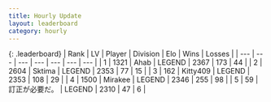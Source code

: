 ```yaml
---
title: Hourly Update
layout: leaderboard
category: hourly
---
```


{: .leaderboard}
| Rank | LV | Player | Division | Elo | Wins | Losses |
| --- | --- | --- | --- | --- | --- | --- |
| <span data-change="0">1</span> | 1321 | <span title="ID: 402846">Ahab</span> | LEGEND | <span data-change="0">2367</span> | <span data-change="0">173</span> | <span data-change="0">44</span> |
| <span data-change="1">2</span> | 2604 | <span title="ID: 353063">Sktima</span> | LEGEND | <span data-change="5">2353</span> | <span data-change="2">77</span> | <span data-change="0">15</span> |
| <span data-change="-1">3</span> | 162 | <span title="ID: 459203">Kitty409</span> | LEGEND | <span data-change="0">2353</span> | <span data-change="0">108</span> | <span data-change="0">29</span> |
| <span data-change="0">4</span> | 1500 | <span title="ID: 416373">Mirakee</span> | LEGEND | <span data-change="0">2346</span> | <span data-change="0">255</span> | <span data-change="0">98</span> |
| <span data-change="0">5</span> | 59 | <span title="ID: 754604">訂正が必要だ。</span> | LEGEND | <span data-change="0">2310</span> | <span data-change="0">47</span> | <span data-change="0">6</span> |